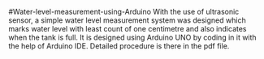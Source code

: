 #Water-level-measurement-using-Arduino
With the use of ultrasonic sensor, a simple water level measurement system was designed which marks water level
with least count of one centimetre and also indicates when the tank is full. It is designed using Arduino UNO by
coding in it with the help of Arduino IDE.
Detailed procedure is there in the pdf file.
